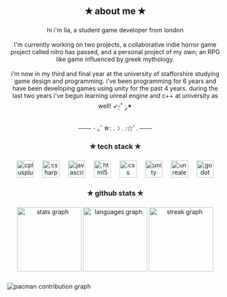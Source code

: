 <h2 align="center">✭ about me ✭</h2>

###

<p align="center">hi i'm lia, a student game developer from london<br><br>I'm currently working on two projects, a collaborative indie horror game project called nitro has passed, and a personal project of my own; an RPG like game influenced by greek mythology.<br><br>i'm now in my third and final year at the university of stafforshire studying game design and programming. i've been programming for 6 years and have been developing games using unity for the past 4 years. during the last two years i've begun learning unreal engine and c++ at university as well! ➶-͙˚ ༘✶<br><br>─── ･ ｡ﾟ☆: .☽ . :☆ﾟ. ───</p>

###

<h3 align="center">✮ tech stack ✮</h3>

###

<div align="center">
  <img src="https://skillicons.dev/icons?i=cpp" height="40" alt="cplusplus logo"  />
  <img width="12" />
  <img src="https://skillicons.dev/icons?i=cs" height="40" alt="csharp logo"  />
  <img width="12" />
  <img src="https://skillicons.dev/icons?i=js" height="40" alt="javascript logo"  />
  <img width="12" />
  <img src="https://skillicons.dev/icons?i=html" height="40" alt="html5 logo"  />
  <img width="12" />
  <img src="https://skillicons.dev/icons?i=css" height="40" alt="css logo"  />
  <img width="12" />
  <img src="https://skillicons.dev/icons?i=unity" height="40" alt="unity logo"  />
  <img width="12" />
  <img src="https://skillicons.dev/icons?i=unreal" height="40" alt="unrealengine logo"  />
  <img width="12" />
  <img src="https://skillicons.dev/icons?i=godot" height="40" alt="godot logo"  />
</div>

###

<h3 align="center">✯ github stats ✯</h3>

###

<div align="center">
  <img src="https://github-readme-stats.vercel.app/api?username=itemlia&hide_title=false&hide_rank=false&show_icons=true&include_all_commits=true&count_private=true&disable_animations=false&theme=midnight-purple&locale=en&hide_border=false&order=1" height="150" alt="stats graph"  />
  <img src="https://github-readme-stats.vercel.app/api/top-langs?username=itemlia&locale=en&hide_title=false&layout=compact&card_width=320&langs_count=5&theme=midnight-purple&hide_border=false&order=2" height="150" alt="languages graph"  />
  <img src="https://streak-stats.demolab.com?user=itemlia&locale=en&mode=daily&theme=midnight-purple&hide_border=false&border_radius=5&date_format=M%20j%5B,%20Y%5D&order=3" height="150" alt="streak graph"  />
</div>

###

<picture>
  <source media="(prefers-color-scheme: dark)" srcset="https://raw.githubusercontent.com/itemlia/itemlia/output/pacman-contribution-graph-dark.svg">
  <source media="(prefers-color-scheme: light)" srcset="https://raw.githubusercontent.com/itemlia/itemlia/output/pacman-contribution-graph.svg">
  <img alt="pacman contribution graph" src="https://raw.githubusercontent.com/itemlia/itemlia/output/pacman-contribution-graph.svg">
</picture>

###
